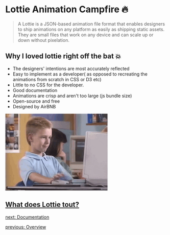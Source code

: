 

# Lottie Animation Campfire 🔥

> A Lottie is a JSON-based animation file format that enables designers to ship animations on any platform as easily as shipping static assets. They are small files that work on any device and can scale up or down without pixelation.

## Why I loved lottie right off the bat 💥

- The designers' intentions are most accurately reflected
- Easy to implement as a developer( as opposed to recreating the animations from scratch in CSS or D3 etc)
- Little to no CSS for the developer.
- Good documentation
- Animations are crisp and aren't too large (js bundle size)
- Open-source and free
- Designed by AirBNB

![goodjob](./images/goodjob.gif)

## [What does Lottie tout?](https://lottiefiles.com/what-is-lottie)

[next: Documentation](documentation.md)

[previous: Overview](overview.md)

